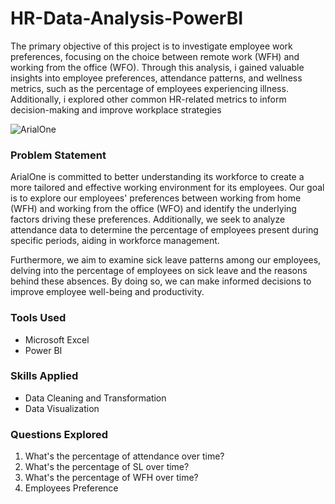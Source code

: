 # HR-Data-Analysis-PowerBI

The primary objective of this project is to investigate employee work preferences, focusing on the choice between remote work (WFH) and working from the office (WFO). Through this analysis, i gained valuable insights into employee preferences, attendance patterns, and wellness metrics, such as the percentage of employees experiencing illness. Additionally, i explored other common HR-related metrics to inform decision-making and improve workplace strategies


![ArialOne](https://github.com/Ola-Baj/HR-Data-Analysis-PowerBI/assets/145923972/416ccfae-b7b9-40ea-bf8f-3fe7ff448d00)


### Problem Statement

ArialOne is committed to better understanding its workforce to create a more tailored and effective working environment for its employees. Our goal is to explore our employees' preferences between working from home (WFH) and working from the office (WFO) and identify the underlying factors driving these preferences. Additionally, we seek to analyze attendance data to determine the percentage of employees present during specific periods, aiding in workforce management.

Furthermore, we aim to examine sick leave patterns among our employees, delving into the percentage of employees on sick leave and the reasons behind these absences. By doing so, we can make informed decisions to improve employee well-being and productivity.


### Tools Used

- Microsoft Excel
- Power BI


### Skills Applied

- Data Cleaning and Transformation
- Data Visualization


### Questions Explored

1. What's the percentage of attendance over time?
2. What's the percentage of SL over time?
3. What's the percentage of WFH over time?
4. Employees Preference
